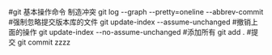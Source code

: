 #git 基本操作命令
制造冲突
git log --graph --pretty=oneline --abbrev-commit
#强制忽略提交版本库的文件
git update-index --assume-unchanged <files>
#撤销上面的操作
git update-index --no-assume-unchanged <files>
#添加所有
git add .
#提交
git commit
zzzz